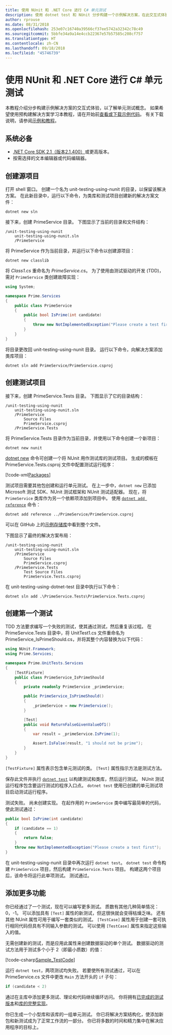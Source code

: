 ```yaml
---
title: 使用 NUnit 和 .NET Core 进行 C# 单元测试
description: 使用 dotnet test 和 NUnit 分步构建一个示例解决方案，在此交互式体验中学习 C# 和 .NET Core 中的单元测试概念。
author: rprouse
ms.date: 08/31/2018
ms.openlocfilehash: 253e07c16740a39566cf37ee5742a32342c78c49
ms.sourcegitcommit: 5bbfe34a9a14e4ccb22367e57b57585c208cf757
ms.translationtype: HT
ms.contentlocale: zh-CN
ms.lasthandoff: 09/18/2018
ms.locfileid: "45746739"
---
```

# <a name="unit-testing-c-with-nunit-and-net-core"></a>使用 NUnit 和 .NET Core 进行 C# 单元测试

本教程介绍分步构建示例解决方案的交互式体验，以了解单元测试概念。 如果希望使用预构建解决方案学习本教程，请在开始前[查看或下载示例代码](https://github.com/dotnet/samples/blob/master/core/getting-started/unit-testing-using-nunit/)。 有关下载说明，请参阅[示例和教程](../../samples-and-tutorials/index.md#viewing-and-downloading-samples)。

## <a name="prerequisites"></a>系统必备

- [.NET Core SDK 2.1（版本2.1.400）](https://www.microsoft.com/net/download)或更高版本。
- 按需选择的文本编辑器或代码编辑器。

## <a name="creating-the-source-project"></a>创建源项目

打开 shell 窗口。 创建一个名为 unit-testing-using-nunit 的目录，以保留该解决方案。 在此新目录中，运行以下命令，为类库和测试项目创建新的解决方案文件：

```console
dotnet new sln
```
 
接下来，创建 PrimeService 目录。 下图显示了当前的目录和文件结构：

```
/unit-testing-using-nunit
    unit-testing-using-nunit.sln
    /PrimeService
```

将 PrimeService 作为当前目录，并运行以下命令以创建源项目：

```console
dotnet new classlib
```

将 *Class1.cs* 重命名为 *PrimeService.cs*。 为了使用由测试驱动的开发 (TDD)，需对 `PrimeService` 类创建故障实现：

```csharp
using System;

namespace Prime.Services
{
    public class PrimeService
    {
        public bool IsPrime(int candidate)
        {
            throw new NotImplementedException("Please create a test first");
        }
    }
}
```

将目录更改回 unit-testing-using-nunit 目录。 运行以下命令，向解决方案添加类库项目：

```console
dotnet sln add PrimeService/PrimeService.csproj
```

## <a name="creating-the-test-project"></a>创建测试项目

接下来，创建 PrimeService.Tests 目录。 下图显示了它的目录结构：

```
/unit-testing-using-nunit
    unit-testing-using-nunit.sln
    /PrimeService
        Source Files
        PrimeService.csproj
    /PrimeService.Tests
```

将 PrimeService.Tests 目录作为当前目录，并使用以下命令创建一个新项目：

```console
dotnet new nunit
```

[dotnet new](../tools/dotnet-new.md) 命令可创建一个将 NUnit 用作测试库的测试项目。 生成的模板在 PrimeService.Tests.csproj 文件中配置测试运行程序：

[!code-xml[Packages](~/samples/core/getting-started/unit-testing-using-nunit/PrimeService.Tests/PrimeService.Tests.csproj#Packages)]

测试项目需要其他包创建和运行单元测试。 在上一步中，`dotnet new` 已添加 Microsoft 测试 SDK、NUnit 测试框架和 NUnit 测试适配器。 现在，将 `PrimeService` 类库作为另一个依赖项添加到项目中。 使用 [`dotnet add reference`](../tools/dotnet-add-reference.md) 命令：

```console
dotnet add reference ../PrimeService/PrimeService.csproj
```

可以在 GitHub 上的[示例存储库](https://github.com/dotnet/samples/blob/master/core/getting-started/unit-testing-using-nunit/PrimeService.Tests/PrimeService.Tests.csproj)中看到整个文件。

下图显示了最终的解决方案布局：

```
/unit-testing-using-nunit
    unit-testing-using-nunit.sln
    /PrimeService
        Source Files
        PrimeService.csproj
    /PrimeService.Tests
        Test Source Files
        PrimeService.Tests.csproj
```

在 unit-testing-using-dotnet-test 目录中执行以下命令：

```console
dotnet sln add .\PrimeService.Tests\PrimeService.Tests.csproj
```

## <a name="creating-the-first-test"></a>创建第一个测试

TDD 方法要求编写一个失败的测试，使其通过测试，然后重复该过程。 在 PrimeService.Tests 目录中，将 UnitTest1.cs 文件重命名为 PrimeService_IsPrimeShould.cs，并将其整个内容替换为以下代码：

```csharp
using NUnit.Framework;
using Prime.Services;

namespace Prime.UnitTests.Services
{
    [TestFixture]
    public class PrimeService_IsPrimeShould
    {
        private readonly PrimeService _primeService;

        public PrimeService_IsPrimeShould()
        {
            _primeService = new PrimeService();
        }

        [Test]
        public void ReturnFalseGivenValueOf1()
        {
            var result = _primeService.IsPrime(1);

            Assert.IsFalse(result, "1 should not be prime");
        }
    }
}
```

`[TestFixture]` 属性表示包含单元测试的类。 `[Test]` 属性指示方法是测试方法。

保存此文件并执行 [`dotnet test`](../tools/dotnet-test.md) 以构建测试和类库，然后运行测试。 NUnit 测试运行程序包含要运行测试的程序入口点。 `dotnet test` 使用已创建的单元测试项目启动测试运行程序。

测试失败。 尚未创建实现。 在起作用的 `PrimeService` 类中编写最简单的代码，使此测试通过：

```csharp
public bool IsPrime(int candidate)
{
    if (candidate == 1)
    {
        return false;
    }
    throw new NotImplementedException("Please create a test first");
}
```

在 unit-testing-using-nunit 目录中再次运行 `dotnet test`。 `dotnet test` 命令构建 `PrimeService` 项目，然后构建 `PrimeService.Tests` 项目。 构建这两个项目后，该命令将运行此单项测试。 测试通过。

## <a name="adding-more-features"></a>添加更多功能

你已经通过了一个测试，现在可以编写更多测试。 质数有其他几种简单情况：0，-1。 可以添加具有 `[Test]` 属性的新测试，但这很快就会变得枯燥乏味。 还有其他 NUnit 属性可用于编写一套类似的测试。  `[TestCase]` 属性用于创建一套可执行相同代码但具有不同输入参数的测试。 可以使用 `[TestCase]` 属性来指定这些输入的值。

无需创建新的测试，而是应用此属性来创建数据驱动的单个测试。 数据驱动的测试方法用于测试多个小于 2（即最小质数）的值：

[!code-csharp[Sample_TestCode](../../../samples/core/getting-started/unit-testing-using-nunit/PrimeService.Tests/PrimeService_IsPrimeShould.cs?name=Sample_TestCode)]

运行 `dotnet test`，两项测试均失败。 若要使所有测试通过，可以在 PrimeService.cs 文件中更改 `Main` 方法开头的 `if` 子句：

```csharp
if (candidate < 2)
```

通过在主库中添加更多测试、理论和代码继续循环访问。 你将拥有[已完成的测试版本](https://github.com/dotnet/samples/blob/master/core/getting-started/unit-testing-using-nunit/PrimeService.Tests/PrimeService_IsPrimeShould.cs)和[库的完整实现](https://github.com/dotnet/samples/blob/master/core/getting-started/unit-testing-using-nunit/PrimeService/PrimeService.cs)。

你已生成一个小型库和该库的一组单元测试。 你已将解决方案结构化，使添加新包和新测试成为了正常工作流的一部分。 你已将多数的时间和精力集中在解决应用程序的目标上。
